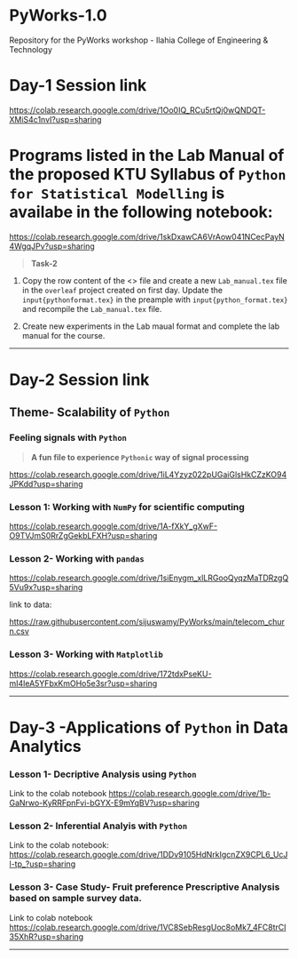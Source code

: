 # PyWorks-1.0
Repository for the PyWorks workshop - Ilahia College of Engineering &amp; Technology

# Day-1 Session link

<https://colab.research.google.com/drive/1Oo0IQ_RCu5rtQj0wQNDQT-XMiS4c1nvI?usp=sharing>

# Programs listed in the Lab Manual of the proposed KTU Syllabus of `Python for Statistical Modelling` is availabe in the following notebook:

<https://colab.research.google.com/drive/1skDxawCA6VrAow041NCecPayN4WgqJPv?usp=sharing>

>**Task-2**
1. Copy the row content of the <> file and create a new `Lab_manual.tex` file in the `overleaf` project created on first day. Update the `input{pythonformat.tex}` in the preample with `input{python_format.tex}` and recompile the `Lab_manual.tex` file.

2. Create new experiments in the Lab maual format and complete the lab manual for the course.
---
# Day-2 Session link

## Theme- Scalability of `Python`

### Feeling signals with `Python`

>**A fun file to experience `Pythonic` way of signal processing**

<https://colab.research.google.com/drive/1iL4Yzyz022pUGaiGlsHkCZzKO94JPKdd?usp=sharing>

### Lesson 1: Working with `NumPy` for scientific computing

<https://colab.research.google.com/drive/1A-fXkY_gXwF-O9TVJmS0RrZgGekbLFXH?usp=sharing>

### Lesson 2- Working with `pandas`

<https://colab.research.google.com/drive/1siEnygm_xlLRGooQyqzMaTDRzgQ5Vu9x?usp=sharing>

link to data:

https://raw.githubusercontent.com/sijuswamy/PyWorks/main/telecom_churn.csv

### Lesson 3- Working with `Matplotlib`
<https://colab.research.google.com/drive/172tdxPseKU-mI4leA5YFbxKmOHo5e3sr?usp=sharing>

---
# Day-3 -Applications of `Python` in Data Analytics 

### Lesson 1- Decriptive Analysis using `Python`
Link to the colab notebook
<https://colab.research.google.com/drive/1b-GaNrwo-KyRRFpnFvi-bGYX-E9mYqBV?usp=sharing>

### Lesson 2- Inferential Analyis with `Python`

Link to the colab notebook:
<https://colab.research.google.com/drive/1DDv9105HdNrkIgcnZX9CPL6_UcJl-tp_?usp=sharing>

### Lesson 3- Case Study- Fruit preference Prescriptive Analysis based on sample survey data.

Link to colab notebook
<https://colab.research.google.com/drive/1VC8SebResgUoc8oMk7_4FC8trCI35XhR?usp=sharing>

---

